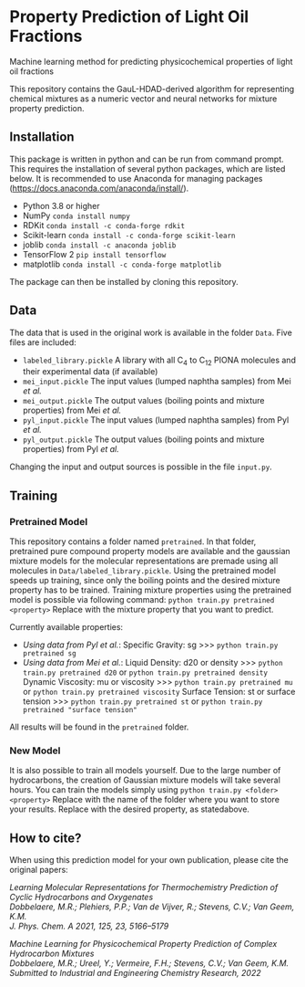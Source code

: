 # Property Prediction of Light Oil Fractions
Machine learning method for predicting physicochemical properties of light oil fractions

This repository contains the GauL-HDAD-derived algorithm for representing chemical mixtures as a numeric vector and neural networks for mixture property prediction.

## Installation
This package is written in python and can be run from command prompt. This requires the installation of several python packages, which are listed below. It is recommended to use Anaconda for managing packages (https://docs.anaconda.com/anaconda/install/).
* Python 3.8 or higher
* NumPy         `conda install numpy`
* RDKit         `conda install -c conda-forge rdkit`
* Scikit-learn  `conda install -c conda-forge scikit-learn`
* joblib        `conda install -c anaconda joblib`
* TensorFlow 2  `pip install tensorflow`
* matplotlib    `conda install -c conda-forge matplotlib`

The package can then be installed by cloning this repository.

## Data
The data that is used in the original work is available in the folder `Data`. Five files are included:
* `labeled_library.pickle`  A library with all C<sub>4</sub> to C<sub>12</sub> PIONA molecules and their experimental data (if available)
* `mei_input.pickle`        The input values (lumped naphtha samples) from Mei _et al._
* `mei_output.pickle`        The output values (boiling points and mixture properties) from Mei _et al._
* `pyl_input.pickle`        The input values (lumped naphtha samples) from Pyl _et al._
* `pyl_output.pickle`        The output values (boiling points and mixture properties) from Pyl _et al._

Changing the input and output sources is possible in the file `input.py`.

## Training
### Pretrained Model
This repository contains a folder named `pretrained`. In that folder, pretrained pure compound property models are available and the gaussian mixture models for the molecular representations are premade using all molecules in `Data/labeled_library.pickle`.
Using the pretrained model speeds up training, since only the boiling points and the desired mixture property has to be trained.
Training mixture properties using the pretrained model is possible via following command:
`python train.py pretrained <property>`
Replace <property> with the mixture property that you want to predict.

Currently available properties:
* _Using data from Pyl et al._:
    Specific Gravity: sg   >>> `python train.py pretrained sg`
* _Using data from Mei et al._:
    Liquid Density: d20 or density   >>> `python train.py pretrained d20` or `python train.py pretrained density`
    Dynamic Viscosity: mu or viscosity   >>> `python train.py pretrained mu` or `python train.py pretrained viscosity`
    Surface Tension: st or surface tension   >>> `python train.py pretrained st` or `python train.py pretrained "surface tension"`

All results will be found in the `pretrained` folder.

### New Model
It is also possible to train all models yourself. Due to the large number of hydrocarbons, the creation of Gaussian mixture models will take several hours. 
You can train the models simply using `python train.py <folder> <property>`
Replace <folder> with the name of the folder where you want to store your results. 
Replace <property> with the desired property, as statedabove.

## How to cite?
When using this prediction model for your own publication, please cite the original papers:

*Learning Molecular Representations for Thermochemistry Prediction of Cyclic Hydrocarbons and Oxygenates <br>
Dobbelaere, M.R.; Plehiers, P.P.; Van de Vijver, R.;  Stevens, C.V.; Van Geem, K.M. <br>
J. Phys. Chem. A 2021, 125, 23, 5166–5179*

*Machine Learning for Physicochemical Property Prediction of Complex Hydrocarbon Mixtures <br>
Dobbelaere, M.R.; Ureel, Y.; Vermeire, F.H.; Stevens, C.V.; Van Geem, K.M. <br>
Submitted to Industrial and Engineering Chemistry Research, 2022*

